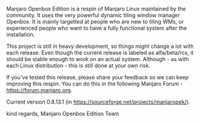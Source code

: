 Manjaro Openbox Edition is a respin of Manjaro Linux maintained by the community. It uses the very powerful dynamic tiling window manager Openbox. It is mainly targetted at people who are new to tiling WMs, or experienced people who want to have a fully functional system after the installation.

This project is still in heavy development, so things might change a lot with each release. Even though the current release is labeled as alfa/beta/rcs, it should be stable enough to work on an actual system. Although - as with each Linux distribution - this is still done at your own risk.

If you've tested this release, please share your feedback so we can keep improving this respin. You can do this in the following Manjaro Forum - https://forum.manjaro.org.

Current version 0.8.13.1 (in https://sourceforge.net/projects/manjaropek/).

kind regards, Manjaro Openbox Edition Team